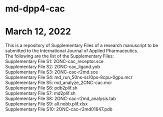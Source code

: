 # md-dpp4-cac
# March 12, 2022
This is a repository of Supplementary Files of a research manuscript to be submitted to the International Journal of Applied Pharmaceutics.  
The following are the list of the Supplementary Files:  
Supplementary File S1: 2ONC-cac_receptor.sce  
Supplementary File S2: 2ONC-cac_ligand.yob  
Supplementary File S3: 2ONC-cac-r2md.sce  
Supplementary File S4: md_run_50ns-ss10ps-8cpu-0gpu.mcr  
Supplementary File S5: md_analyze_2ONC-cac.mcr  
Supplementary File S6: pdb2plif.sh  
Supplementary File S7: md2plif.sh  
Supplementary File S8: 2ONC-cac-r2md_analysis.tab  
Supplementary File S9: all.nobb.plif.xlsx   
Supplementary File S10: 2ONC-cac-r2md01647.pdb   
